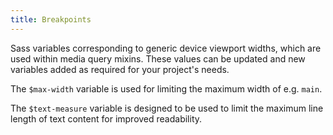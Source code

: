 ```yaml
---
title: Breakpoints
---
```

Sass variables corresponding to generic device viewport widths, which are used within media query mixins. These values can be updated and new variables added as required for your project's needs.

The `$max-width` variable is used for limiting the maximum width of e.g. `main`.

The `$text-measure` variable is designed to be used to limit the maximum line length of text content for improved readability.